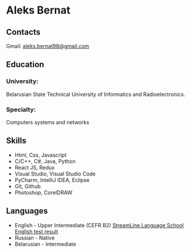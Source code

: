 # Aleks Bernat

## Contacts
Gmail: aleks.bernat98@gmail.com

## Education
### University: 
Belarusian State Technical University of Informatics and Radioelectronics. 
### Specialty:
Computers systems and networks

## Skills
* Html, Css, Javascript
* C/C++, C#, Java, Python
* React JS, Redux
* Visual Studio, Visual Studio Code 
* PyCharm, IntelliJ IDEA, Eclipse
* Git, Github
* Photoshop, CorelDRAW

## Languages
* English - Upper Intermediate (CEFR B2)
[StreamLine Language School English test result](https://test.str.by/mod/quiz/view.php?id=1181)
* Russian - Native
* Belarusian - Intermediate
